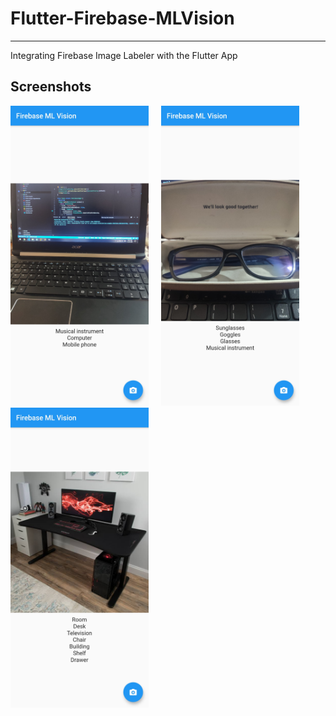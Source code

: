 # Flutter-Firebase-MLVision
<hr>
Integrating Firebase Image Labeler with the Flutter App

## Screenshots

<img src="1.jpg" height="480px">&nbsp;&nbsp;&nbsp;&nbsp;
<img src="2.jpg" height="480px">&nbsp;&nbsp;&nbsp;&nbsp;
<img src="3.jpg" height="480px">&nbsp;&nbsp;&nbsp;&nbsp;

